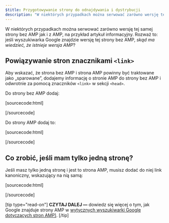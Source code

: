 ```yaml
---
$title: Przygotowywanie strony do odnajdywania i dystrybucji
description: "W niektórych przypadkach można serwować zarówno wersję tej samej strony bez AMP jak i z AMP, na przykład artykuł informacyjny. Rozważ to: jeśli wyszukiwarka Google..."
---
```


W niektórych przypadkach można serwować zarówno wersję tej samej strony bez AMP jak i z AMP, na przykład artykuł informacyjny. Rozważ to: jeśli wyszukiwarka Google znajdzie wersję tej strony bez AMP, *skąd ma wiedzieć, że istnieje wersja AMP*?

## Powiązywanie stron znacznikami `<link>`

Aby wskazać, że strona bez AMP i strona AMP powinny być traktowane jako „sparowane”, dodajemy informację o stronie AMP do strony bez AMP i odwrotnie za pomocą znaczników `<link>` w sekcji `<head>`.

Do strony bez AMP dodaj:

[sourcecode:html]


<link rel="amphtml" href="https://www.example.com/url/to/amp/document.html"> [/sourcecode]

Do strony AMP dodaj to:

[sourcecode:html]


<link rel="canonical" href="https://www.example.com/url/to/full/document.html"> [/sourcecode]

## Co zrobić, jeśli mam tylko jedną stronę?

Jeśli masz tylko jedną stronę i jest to strona AMP, musisz dodać do niej link kanoniczny, wskazujący na nią samą:

[sourcecode:html]


<link rel="canonical" href="https://www.example.com/url/to/amp/document.html"> [/sourcecode]

[tip type="read-on"] **CZYTAJ DALEJ —** dowiedz się więcej o tym, jak Google znajduje strony AMP w [wytycznych wyszukiwarki Google dotyczących stron AMP)](https://support.google.com/webmasters/answer/6340290). [/tip]
